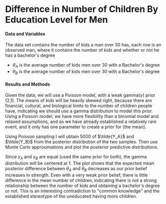 # Difference in Number of Children By Education Level for Men 

#### Data and Variables 
The data set contains the number of kids a man over 30 has, each row is an observed man, where it contains the number of kids and whether or not he has a bachelor's degree

+ $\theta_A$ is the average number of kids men over 30 with a Bachelor's degree 
+ $\theta_B$ is the average number of kids men over 30 with a Bachelor's degree 

#### Results and Methods 
Given the data, we will use a Poisson model, with a weak gamma($\gamma$) prior (2,1).  The means of kids will be heavily skewed right, because there are financial, cultural, and biological limits to the number of children people have, indicating we should use a gamma distribution to model this prior.  Using a Poisson model, we have more flexibility than a binomial model and relaxed assumptions, and as we have already established a relatively rare event, and it only has one parameter to create a prior for (the mean).

Using Poisson sampling I will obtain 5000 of $\tilde{Y_A}$ and $\tilde{Y_B}$ from the posterior distribution of the two samples.  Then use Monte Carlo approximations and plot the posterior predictive distributions.

Since $\gamma_A$ and $\gamma_B$ are equal (used the same prior for both), the gamma distribution will be centered at 1.  The plot shows that the expected mean posterior difference between $\theta_A$ and $\theta_B$ decreases as our prior belief increases in strength.  Even with a very weak prior belief, there is little difference in the mean number of children, indicating there is not a strong relationship between the number of kids and obtaining a bachelor's degree or not. This is an interesting contradiction to "common knowledge" and the established stereotype of the uneducated having more children.









